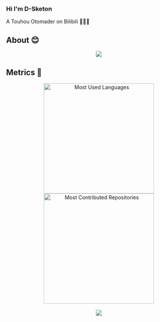 ### Hi I'm D-Sketon
A Touhou Otomader on Bilibili 🤣🤣🤣
<!-- <div> <img src="https://visitor-badge.glitch.me/badge?page_id=D-Sketon" /> </div> -->

## About 😊
<div align="center"> <img src="https://github-readme-stats.vercel.app/api?username=D-Sketon&count_private=true"> </div>

## Metrics 👣
<div align="center">
  <img src="https://api.githubtrends.io/user/svg/D-Sketon/langs?time_range=one_year&theme=classic" alt="Most Used Languages" width="300"/>
  <img src="https://api.githubtrends.io/user/svg/D-Sketon/repos?time_range=one_year&theme=classic&group=other" alt="Most Contributed Repositories" width="300" />
</div>
<br>

<div align="center"><img src="https://github-profile-trophy.vercel.app/?username=D-Sketon&theme=nord&row=1&column=7&no-frame=true&no-bg=true" /></div>

